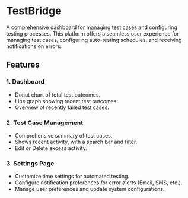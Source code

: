 # TestBridge
A comprehensive dashboard for managing test cases and configuring testing processes. This platform offers a seamless user experience for managing test cases, configuring auto-testing schedules, and receiving notifications on errors.

## Features
### 1. Dashboard
- Donut chart of total test outcomes.
- Line graph showing recent test outcomes.
- Overview of recently failed test cases.
### 2. Test Case Management
- Comprehensive summary of test cases.
- Shows recent activity, with a search bar and filter.
- Edit or Delete excess activity.
### 3. Settings Page
- Customize time settings for automated testing.
- Configure notification preferences for error alerts (Email, SMS, etc.).
- Manage user preferences and update system configurations.

